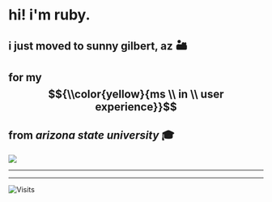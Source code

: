 # hi! i'm ruby.

## i just moved to **sunny** gilbert, az 🏜️ 
## for my $${\\color{yellow}{ms \\ in \\ user experience}}$$ 
## from *arizona state university* 🎓

![](https://wttr.in/Gilbert.png?m)


---





---

![Visits](https://visitor-badge.laobi.icu/badge?page_id=rubyhassan)


<!--
**rubyhassan/rubyhassan** is a ✨ _special_ ✨ repository because its `README.md` (this file) appears on your GitHub profile.

Here are some ideas to get you started:

- 🔭 I’m currently working on ...
- 🌱 I’m currently learning ...
- 👯 I’m looking to collaborate on ...
- 🤔 I’m looking for help with ...
- 💬 Ask me about ...
- 📫 How to reach me: ...
- 😄 Pronouns: ...
- ⚡ Fun fact: ...
-->
